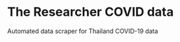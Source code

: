 # The Researcher COVID data
[![<the-researcher-covid-data>](https://circleci.com/gh/porames/the-researcher-covid-data.svg?style=svg)](<https://github.com/porames/the-researcher-covid-data>)  
Automated data scraper for Thailand COVID-19 data  
